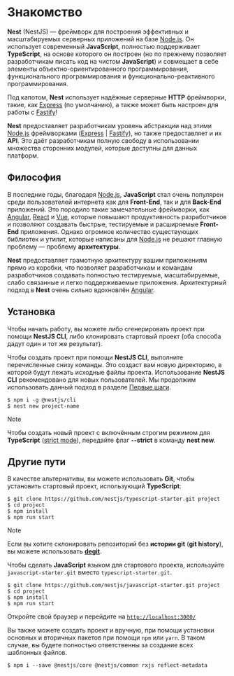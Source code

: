 # Знакомство

**Nest** (NestJS) — фреймворк для построения эффективных и масштабируемых серверных приложений на
базе [Node.js](https://nodejs.org/ru/). Он использует современный
**JavaScript**, полностью поддерживает **TypeScript**, на основе которого он построен (но по прежнему позволяет
разработчикам писать код на чистом **JavaScript**) и совмещает в себе элементы объектно-ориентированного программирования,
функционального программирования и функционально-реактивного программирования.

Под капотом, **Nest** использует надёжные серверные **HTTP** фреймворки, такие,
как [Express](http://expressjs.com/ru/) (по умолчанию), а также может быть настроен для работы
с [Fastify](https://www.fastify.io/)!

**Nest** предоставляет разработчикам уровень абстракции над этими [Node.js](https://nodejs.org/ru/)
фреймворками ([Express](http://expressjs.com/ru/) | [Fastify](https://www.fastify.io/)), но также предоставляет и их 
**API**. Это даёт разработчикам полную свободу в использовании множества сторонних модулей, которые доступны для данных
платформ.

## Философия

В последние годы, благодаря [Node.js](https://nodejs.org/ru/), **JavaScript** стал очень популярен среди пользователей
интернета как для **Front-End**, так и для **Back-End** приложений. Это породило такие замечательные фреймворки,
как [Angular](https://angular.io/), [React](https://ru.reactjs.org/) и [Vue](https://vuejs.org/), которые повышают
продуктивность разработчиков и позволяют создавать быстрые, тестируемые и расширяемые **Front-End** приложения. Однако
огромное количество существующих библиотек и утилит, которые написаны для [Node.js](https://nodejs.org/ru/) не решают
главную проблему — проблему **архитектуры**.

**Nest** предоставляет грамотную архитектуру вашим приложениям прямо из коробки, что позволяет разработчикам и командам
разработчиков создавать полностью тестируемые, масштабируемые, слабо связанные и легко поддерживаемые приложения.
Архитектурный подход в **Nest** очень сильно вдохновлён [Angular](https://angular.io/).

## Установка

Чтобы начать работу, вы можете либо сгенерировать проект при помощи **NestJS CLI**, либо клонировать стартовый проект (оба
способа дадут один и тот же результат).

Чтобы создать проект при помощи **NestJS CLI**, выполните перечисленные снизу команды. Это создаст вам новую директорию, в
которой будут лежать исходные файлы проекта. Использование **NestJS CLI** рекомендовано для новых пользователей. Мы
продолжим использовать данный подход в разделе [Первые шаги]().

```shell
$ npm i -g @nestjs/cli
$ nest new project-name
```

> [!NOTE]
> Чтобы создать новый проект с включённым строгим режимом для __TypeScript__ ([strict mode](https://www.typescriptlang.org/tsconfig#strict)), передайте флаг __--strict__ в команду __nest new__.

## Другие пути

В качестве альтернативы, вы можете использовать **Git**, чтобы установить стартовый проект, использующий **TypeScript**:

```shell
$ git clone https://github.com/nestjs/typescript-starter.git project 
$ cd project 
$ npm install 
$ npm run start 
```

> [!NOTE]
> Если вы хотите склонировать репозиторий без __истории git__ (__git history__), вы можете использовать [__degit__](https://github.com/Rich-Harris/degit).

Чтобы сделать **JavaScript** языком для стартового проекта, используйте `javascript-starter.git` вместо `typescript-starter.git`.

```shell
$ git clone https://github.com/nestjs/javascript-starter.git project 
$ cd project 
$ npm install 
$ npm run start 
```

Откройте свой браузер и перейдите на [`http://localhost:3000/`](http://localhost:3000/)

Вы также можете создать проект и вручную, при помощи установки основных и вторичных пакетов при помощи `npm` или `yarn`.
В таком случае, вы будете полностью ответственны за создание всех шаблонных файлов.

```shell
$ npm i --save @nestjs/core @nestjs/common rxjs reflect-metadata
```

